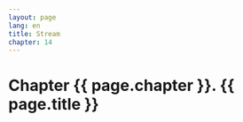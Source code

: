 ```yaml
---
layout: page
lang: en
title: Stream
chapter: 14
---
```


# Chapter {{ page.chapter }}. {{ page.title }}

